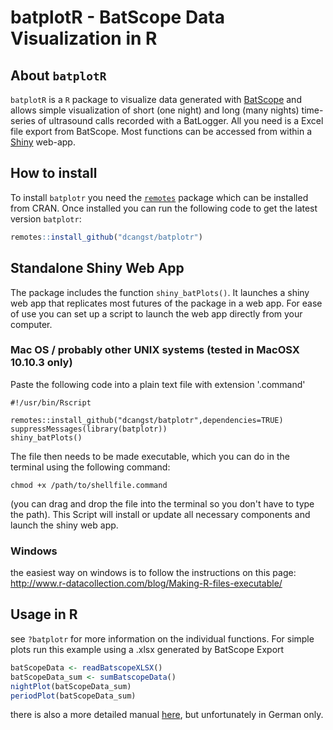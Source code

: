 # batplotR - BatScope Data Visualization in R

## About `batplotR`

`batplotR` is a `R` package to visualize data generated with [BatScope](http://www.wsl.ch/dienstleistungen/produkte/software/batscope/index_DE) and allows simple visualization of short (one night) and long (many nights) time-series of ultrasound calls recorded with a BatLogger. All you need is a Excel file export from BatScope. Most functions can be accessed from within a [Shiny](http://shiny.rstudio.com) web-app.

## How to install

To install `batplotr` you need the [`remotes`](https://github.com/r-lib/remotes/) package which can be installed from CRAN. Once installed you can run the following code to get the latest version `batplotr`:

```r
remotes::install_github("dcangst/batplotr")
```

## Standalone Shiny Web App

The package includes the function `shiny_batPlots()`. It launches a shiny web app that replicates most futures of the package in a web app. For ease of use you can set up a script to launch the web app directly from your computer.

### Mac OS / probably other UNIX systems (tested in MacOSX 10.10.3 only)
Paste the following code into a plain text file with extension '.command'

```
#!/usr/bin/Rscript

remotes::install_github("dcangst/batplotr",dependencies=TRUE)
suppressMessages(library(batplotr))
shiny_batPlots()

```
The file then needs to be made executable, which you can do in the terminal using the following command:
```
chmod +x /path/to/shellfile.command
```
(you can drag and drop the file into the terminal so you don't have to type the path).
This Script will install or update all necessary components and launch the shiny web app.

### Windows 
the easiest way on windows is to follow the instructions on this page:
http://www.r-datacollection.com/blog/Making-R-files-executable/

## Usage in R

see `?batplotr` for more information on the individual functions. For simple plots run this example using a .xlsx generated by BatScope Export

```r
batScopeData <- readBatscopeXLSX()
batScopeData_sum <- sumBatscopeData()
nightPlot(batScopeData_sum)
periodPlot(batScopeData_sum)
```

there is also a more detailed manual [here](http://dcangst.github.io/batplotr/batplotr_anleitung.html), but unfortunately in German only.



